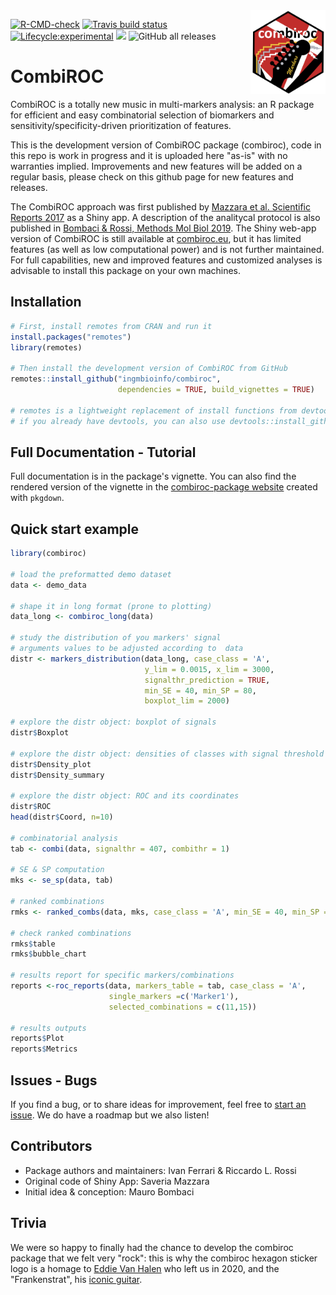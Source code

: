 <img src="inst/www/combiroc.png" align="right" alt="" width="120" />

<!-- badges: start -->
[![R-CMD-check](https://github.com/ingmbioinfo/combiroc/workflows/R-CMD-check/badge.svg)](https://github.com/ingmbioinfo/combiroc/actions)
[![Travis build status](https://travis-ci.com/ingmbioinfo/combiroc.svg?branch=master)](https://travis-ci.com/ingmbioinfo/combiroc)
[![Lifecycle:experimental](https://img.shields.io/badge/lifecycle-experimental-orange.svg)](https://lifecycle.r-lib.org/articles/stages.html#experimental-1)
[![](https://img.shields.io/github/last-commit/ingmbioinfo/combiroc.svg)](https://github.com/ingmbioinfo/combiroc/commits/master)
![GitHub all releases](https://img.shields.io/github/downloads/ingmbioinfo/combiroc/total)
<!-- badges: end -->

# CombiROC

CombiROC is a totally new music in multi-markers analysis: an R package for efficient and easy combinatorial selection of biomarkers and sensitivity/specificity-driven prioritization of features. 

This is the development version of CombiROC package (combiroc), code in this repo is work in progress and it is uploaded here "as-is" with no warranties implied. Improvements and new features will be added on a regular basis, please check on this github page for new features and releases. 

The CombiROC approach was first published by [Mazzara et al. Scientific Reports 2017](https://www.nature.com/articles/srep45477) as a Shiny app. A description of the analitycal protocol is also published in [Bombaci & Rossi, Methods Mol Biol 2019](https://link.springer.com/protocol/10.1007%2F978-1-4939-9164-8_16).
The Shiny web-app version of CombiROC is still available at [combiroc.eu](http://combiroc.eu/), but it has limited features (as well as low computational power) and is not further maintained. For full capabilities, new and improved features and customized analyses is advisable to install this package on your own machines.

## Installation

```r
# First, install remotes from CRAN and run it
install.packages("remotes")
library(remotes)

# Then install the development version of CombiROC from GitHub
remotes::install_github("ingmbioinfo/combiroc", 
                        dependencies = TRUE, build_vignettes = TRUE)
                        
# remotes is a lightweight replacement of install functions from devtools
# if you already have devtools, you can also use devtools::install_github() 
```

## Full Documentation - Tutorial

Full documentation is in the package's vignette. You can also find the rendered version of the vignette in the [combiroc-package website](https://ingmbioinfo.github.io/combiroc/index.html) created with `pkgdown`.

## Quick start example

```r
library(combiroc)

# load the preformatted demo dataset
data <- demo_data

# shape it in long format (prone to plotting)
data_long <- combiroc_long(data)

# study the distribution of you markers' signal
# arguments values to be adjusted according to  data
distr <- markers_distribution(data_long, case_class = 'A', 
                              y_lim = 0.0015, x_lim = 3000, 
                              signalthr_prediction = TRUE, 
                              min_SE = 40, min_SP = 80, 
                              boxplot_lim = 2000)

# explore the distr object: boxplot of signals
distr$Boxplot

# explore the distr object: densities of classes with signal threshold (signalthr)
distr$Density_plot
distr$Density_summary

# explore the distr object: ROC and its coordinates
distr$ROC
head(distr$Coord, n=10)

# combinatorial analysis
tab <- combi(data, signalthr = 407, combithr = 1)

# SE & SP computation
mks <- se_sp(data, tab)

# ranked combinations
rmks <- ranked_combs(data, mks, case_class = 'A', min_SE = 40, min_SP = 80)

# check ranked combinations
rmks$table
rmks$bubble_chart

# results report for specific markers/combinations
reports <-roc_reports(data, markers_table = tab, case_class = 'A',
                      single_markers =c('Marker1'), 
                      selected_combinations = c(11,15))

# results outputs
reports$Plot
reports$Metrics
```

## Issues - Bugs

If you find a bug, or to share ideas for improvement, feel free to [start an issue](https://github.com/ingmbioinfo/combiroc/issues). We do have a roadmap but we also listen!

## Contributors

* Package authors and maintainers: Ivan Ferrari & Riccardo L. Rossi
* Original code of Shiny App: Saveria Mazzara
* Initial idea & conception: Mauro Bombaci

## Trivia

We were so happy to finally had the chance to develop the combiroc package that we felt very "rock": this is why the combiroc hexagon sticker logo is a homage to [Eddie Van Halen](https://en.wikipedia.org/wiki/Eddie_Van_Halen) who left us in 2020, and the "Frankenstrat", his [iconic guitar](https://en.wikipedia.org/wiki/Frankenstrat). 

